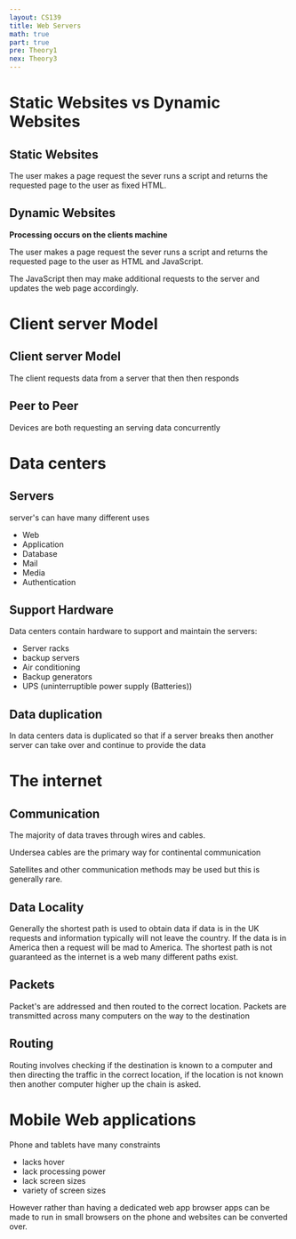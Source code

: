 ```yaml
---
layout: CS139
title: Web Servers
math: true
part: true
pre: Theory1
nex: Theory3
---
```


# Static Websites vs Dynamic Websites

## Static Websites

The user makes a page request the sever runs a script and returns the requested page to the user as fixed HTML.

## Dynamic Websites

__Processing occurs on the clients machine__

The user makes a page request the sever runs a script and returns the requested page to the user as HTML and JavaScript.

The JavaScript then may make additional requests to the server and updates
the web page accordingly.

# Client server Model

## Client server Model
    
The client requests data from a server that then then responds

## Peer to Peer

Devices are both requesting an serving data concurrently 

# Data centers

## Servers

server's can have many different uses

* Web
* Application
* Database
* Mail
* Media
* Authentication

## Support Hardware

Data centers contain hardware to support and maintain the servers:

* Server racks
* backup servers
* Air conditioning
* Backup generators
* UPS (uninterruptible power supply (Batteries))

## Data duplication

In data centers data is duplicated so that if a server breaks then another
server can take over and continue to provide the data

# The internet

## Communication
The majority of data traves through wires and cables.

Undersea cables are the primary way for continental communication

Satellites and other communication methods may be used but this is generally rare.

## Data Locality
Generally the shortest path is used to obtain data if data is in the UK requests and information typically will not leave the country. If the data is in America then a request will be mad to America. The shortest path is not guaranteed as the internet is a web many different paths exist.

## Packets

Packet's are addressed and then routed to the correct location. Packets are transmitted across many computers on the way to the destination

## Routing

Routing involves checking if the destination is known to a computer and then directing the traffic in the correct location, if the location is not known then another computer higher up the chain is asked.

# Mobile Web applications

Phone and tablets have many constraints
* lacks hover
* lack processing power
* lack screen sizes
* variety of screen sizes

However rather than having a dedicated web app browser apps can be made 
to run in small browsers on the phone and websites can be converted over.